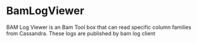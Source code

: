 BamLogViewer
============

BAM Log Viewer is an Bam Tool box that can read specific column families from Cassandra. These logs are published by bam log client 
